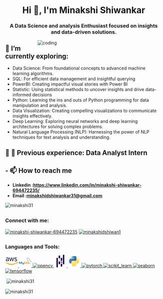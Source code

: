 <h1 align="center">Hi 👋, I'm Minakshi Shiwankar</h1>
<h3 align="center">A Data Science and analysis Enthusiast focused on insights and data-driven solutions.</h3>

<img align="right" alt="coding" width="400" src="https://static.wixstatic.com/media/b008fb_8f7ff58ce8444721a4292503c9d2e054~mv2.gif">

## 🔭 I’m currently exploring:
- Data Science: From foundational concepts to advanced machine learning algorithms.
- SQL: For efficient data management and insightful querying
- PowerBI: Creating impactful visual stories with Power BI
- Statistic: Using statistical methods to uncover insights and drive data-informed decisions
- Python: Learning the ins and outs of Python programming for data manipulation and analysis.
- Data Visualization: Creating compelling visualizations to communicate insights effectively.
- Deep Learning: Exploring neural networks and deep learning architectures for solving complex problems.
- Natural Language Processing (NLP): Harnessing the power of NLP techniques for text analysis and understanding.

## 🌱 💼 Previous experience: Data Analyst Intern 

## - 📫 How to reach me
-  **Linkedin :https://www.linkedin.com/in/minakshi-shiwankar-694472235/**
-   **Email    :minakshidshiwankar31@gmail.com**
<p align="left"> <img src="https://komarev.com/ghpvc/?username=minakshi31&label=Profile%20views&color=0e75b6&style=flat" alt="minakshi31" /> </p>

## <h3 align="left">Connect with me:</h3>
<p align="left">
<a href="https://linkedin.com/in/minakshi-shiwankar-694472235" target="blank"><img align="center" src="https://raw.githubusercontent.com/rahuldkjain/github-profile-readme-generator/master/src/images/icons/Social/linked-in-alt.svg" alt="minakshi-shiwankar-694472235" height="30" width="40" /></a>
<a href="https://www.hackerrank.com/minakshidshiwan1" target="blank"><img align="center" src="https://raw.githubusercontent.com/rahuldkjain/github-profile-readme-generator/master/src/images/icons/Social/hackerrank.svg" alt="minakshidshiwan1" height="30" width="40" /></a>
</p>

## <h3 align="left">Languages and Tools:</h3>
<p align="left"> <a href="https://aws.amazon.com" target="_blank" rel="noreferrer"> <img src="https://raw.githubusercontent.com/devicons/devicon/master/icons/amazonwebservices/amazonwebservices-original-wordmark.svg" alt="aws" width="40" height="40"/> </a> <a href="https://www.mysql.com/" target="_blank" rel="noreferrer"> <img src="https://raw.githubusercontent.com/devicons/devicon/master/icons/mysql/mysql-original-wordmark.svg" alt="mysql" width="40" height="40"/> </a> <a href="https://opencv.org/" target="_blank" rel="noreferrer"> <img src="https://www.vectorlogo.zone/logos/opencv/opencv-icon.svg" alt="opencv" width="40" height="40"/> </a> <a href="https://pandas.pydata.org/" target="_blank" rel="noreferrer"> <img src="https://raw.githubusercontent.com/devicons/devicon/2ae2a900d2f041da66e950e4d48052658d850630/icons/pandas/pandas-original.svg" alt="pandas" width="40" height="40"/> </a> <a href="https://www.python.org" target="_blank" rel="noreferrer"> <img src="https://raw.githubusercontent.com/devicons/devicon/master/icons/python/python-original.svg" alt="python" width="40" height="40"/> </a> <a href="https://pytorch.org/" target="_blank" rel="noreferrer"> <img src="https://www.vectorlogo.zone/logos/pytorch/pytorch-icon.svg" alt="pytorch" width="40" height="40"/> </a> <a href="https://scikit-learn.org/" target="_blank" rel="noreferrer"> <img src="https://upload.wikimedia.org/wikipedia/commons/0/05/Scikit_learn_logo_small.svg" alt="scikit_learn" width="40" height="40"/> </a> <a href="https://seaborn.pydata.org/" target="_blank" rel="noreferrer"> <img src="https://seaborn.pydata.org/_images/logo-mark-lightbg.svg" alt="seaborn" width="40" height="40"/> </a> <a href="https://www.tensorflow.org" target="_blank" rel="noreferrer"> <img src="https://www.vectorlogo.zone/logos/tensorflow/tensorflow-icon.svg" alt="tensorflow" width="40" height="40"/> </a> </p>

<p>&nbsp;<img align="center" src="https://github-readme-stats.vercel.app/api?username=minakshi31&show_icons=true&locale=en" alt="minakshi31" /></p>

<p><img align="center" src="https://github-readme-streak-stats.herokuapp.com/?user=minakshi31&" alt="minakshi31" /></p>
